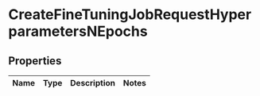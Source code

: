 
# CreateFineTuningJobRequestHyperparametersNEpochs

## Properties
| Name | Type | Description | Notes |
| ------------ | ------------- | ------------- | ------------- |



